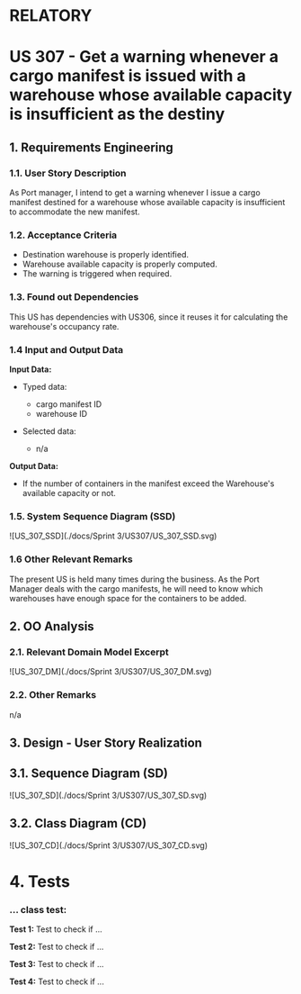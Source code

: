 # RELATORY

# US 307 - Get a warning whenever a cargo manifest is issued with a warehouse whose available capacity is insufficient as the destiny

## 1. Requirements Engineering

### 1.1. User Story Description

As Port manager, I intend to get a warning whenever I issue a cargo manifest destined for a warehouse whose available capacity is insufficient to accommodate the new manifest.

### 1.2. Acceptance Criteria

* Destination warehouse is properly identified.
* Warehouse available capacity is properly computed.
* The warning is triggered when required.

### 1.3. Found out Dependencies

This US has dependencies with US306, since it reuses it for calculating the warehouse's occupancy rate.

### 1.4 Input and Output Data

**Input Data:**

* Typed data:
  * cargo manifest ID
  * warehouse ID

* Selected data:
  * n/a


**Output Data:**

* If the number of containers in the manifest exceed the Warehouse's available capacity or not.


### 1.5. System Sequence Diagram (SSD)

![US_307_SSD](./docs/Sprint 3/US307/US_307_SSD.svg)


### 1.6 Other Relevant Remarks

The present US is held many times during the business. As the Port Manager deals with the cargo manifests, he will need to know which warehouses have enough space for the containers to be added.


## 2. OO Analysis

### 2.1. Relevant Domain Model Excerpt

![US_307_DM](./docs/Sprint 3/US307/US_307_DM.svg)


### 2.2. Other Remarks

n/a



## 3. Design - User Story Realization

## 3.1. Sequence Diagram (SD)

![US_307_SD](./docs/Sprint 3/US307/US_307_SD.svg)


## 3.2. Class Diagram (CD)

![US_307_CD](./docs/Sprint 3/US307/US_307_CD.svg)


# 4. Tests

### ... class test:


**Test 1:** Test to check if ...

**Test 2:** Test to check if ...

**Test 3:** Test to check if ...

**Test 4:** Test to check if ...